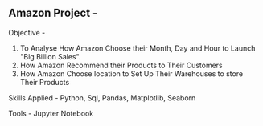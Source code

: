 ## Amazon Project -
Objective - 
1. To Analyse How Amazon Choose their Month, Day and Hour to Launch "Big Billion Sales".
2. How Amazon Recommend their Products to Their Customers
3. How Amazon Choose location to Set Up Their Warehouses to store Their Products

 Skills Applied - Python, Sql, Pandas, Matplotlib, Seaborn

 Tools - Jupyter Notebook


